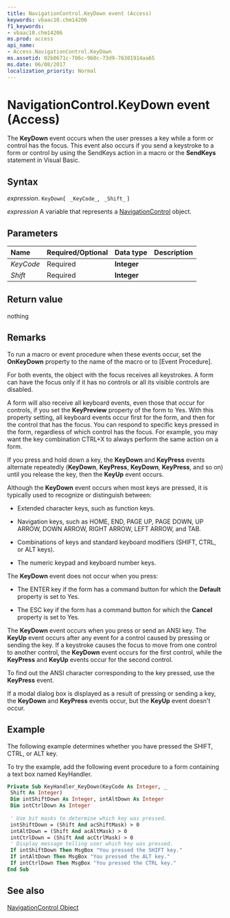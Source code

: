 ```yaml
---
title: NavigationControl.KeyDown event (Access)
keywords: vbaac10.chm14206
f1_keywords:
- vbaac10.chm14206
ms.prod: access
api_name:
- Access.NavigationControl.KeyDown
ms.assetid: 02b0671c-706c-960c-73d9-76301914aa65
ms.date: 06/08/2017
localization_priority: Normal
---
```



# NavigationControl.KeyDown event (Access)

The  **KeyDown** event occurs when the user presses a key while a form or control has the focus. This event also occurs if you send a keystroke to a form or control by using the SendKeys action in a macro or the **SendKeys** statement in Visual Basic.


## Syntax

_expression_. `KeyDown`( ` _KeyCode_`, ` _Shift_` )

_expression_ A variable that represents a [NavigationControl](Access.NavigationControl.md) object.


## Parameters



|Name|Required/Optional|Data type|Description|
|:-----|:-----|:-----|:-----|
| _KeyCode_|Required|**Integer**||
| _Shift_|Required|**Integer**||

## Return value

nothing


## Remarks

To run a macro or event procedure when these events occur, set the  **OnKeyDown** property to the name of the macro or to [Event Procedure].

For both events, the object with the focus receives all keystrokes. A form can have the focus only if it has no controls or all its visible controls are disabled.

A form will also receive all keyboard events, even those that occur for controls, if you set the  **KeyPreview** property of the form to Yes. With this property setting, all keyboard events occur first for the form, and then for the control that has the focus. You can respond to specific keys pressed in the form, regardless of which control has the focus. For example, you may want the key combination CTRL+X to always perform the same action on a form.

If you press and hold down a key, the  **KeyDown** and **KeyPress** events alternate repeatedly (**KeyDown**, **KeyPress**, **KeyDown**, **KeyPress**, and so on) until you release the key, then the **KeyUp** event occurs.

Although the  **KeyDown** event occurs when most keys are pressed, it is typically used to recognize or distinguish between:


- Extended character keys, such as function keys.
    
- Navigation keys, such as HOME, END, PAGE UP, PAGE DOWN, UP ARROW, DOWN ARROW, RIGHT ARROW, LEFT ARROW, and TAB.
    
- Combinations of keys and standard keyboard modifiers (SHIFT, CTRL, or ALT keys).
    
- The numeric keypad and keyboard number keys.
    
The  **KeyDown** event does not occur when you press:


- The ENTER key if the form has a command button for which the  **Default** property is set to Yes.
    
- The ESC key if the form has a command button for which the  **Cancel** property is set to Yes.
    
The  **KeyDown** event occurs when you press or send an ANSI key. The **KeyUp** event occurs after any event for a control caused by pressing or sending the key. If a keystroke causes the focus to move from one control to another control, the **KeyDown** event occurs for the first control, while the **KeyPress** and **KeyUp** events occur for the second control.

To find out the ANSI character corresponding to the key pressed, use the  **KeyPress** event.

If a modal dialog box is displayed as a result of pressing or sending a key, the  **KeyDown** and **KeyPress** events occur, but the **KeyUp** event doesn't occur.


## Example

The following example determines whether you have pressed the SHIFT, CTRL, or ALT key.

To try the example, add the following event procedure to a form containing a text box named KeyHandler.




```vb
Private Sub KeyHandler_KeyDown(KeyCode As Integer, _ 
 Shift As Integer) 
 Dim intShiftDown As Integer, intAltDown As Integer 
 Dim intCtrlDown As Integer 
 
 ' Use bit masks to determine which key was pressed. 
 intShiftDown = (Shift And acShiftMask) > 0 
 intAltDown = (Shift And acAltMask) > 0 
 intCtrlDown = (Shift And acCtrlMask) > 0 
 ' Display message telling user which key was pressed. 
 If intShiftDown Then MsgBox "You pressed the SHIFT key." 
 If intAltDown Then MsgBox "You pressed the ALT key." 
 If intCtrlDown Then MsgBox "You pressed the CTRL key." 
End Sub
```


## See also


[NavigationControl Object](Access.NavigationControl.md)

